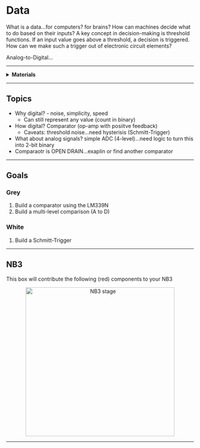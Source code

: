 # Data

What is a data...for computers? for brains? How can machines decide what to do based on their inputs? A key concept in decision-making is threshold functions. If an input value goes above a threshold, a decision is triggered. How can we make such a trigger out of electronic circuit elements?

Analog-to-Digital...

----

<details><summary><b>Materials</b></summary><p>

Contents|Level|Description| # |Data|Link|
:-------|:---:|:----------|:-:|:--:|:--:|
Comparator|10|LM339 (DIP-14)|2|[-D-](_data/datasheets/lm2901.pdf)|[-L-](https://uk.farnell.com/texas-instruments/lm2901n/ic-comparator-quad-2901-dip14/dp/3118410)
LED (Red)|01|5 mm/2 mA red LED|2|[-D-](_data/datasheets/led_HLMP.pdf)|[-L-](https://uk.farnell.com/broadcom-limited/hlmp-4700/led-5mm-red-2-3mcd-626nm/dp/1003232)
LED (Green)|01|3 mm/2 mA green LED|2|[-D-](_data/datasheets/led_HLMP.pdf)|[-L-](https://uk.farnell.com/broadcom-limited/hlmp-1790/led-3mm-green-2-3mcd-569nm/dp/1003209)
Resistor (330)|01|330 &Omega;/0.25 W|6|[-D-](_data/datsheets/resistor.pdf)|[-L-](https://uk.farnell.com/multicomp/mf25-2k4/res-2k4-1-250mw-axial-metal-film/dp/9341595)

</p></details>

----

## Topics

- Why digital? - noise, simplicity, speed
  - Can still represent any value (count in binary)
- How digital? Comparator (op-amp with posiitve feedback)
  - Caveats: threshold noise...need hysterisis (Schmitt-Trigger)
- What about analog signals? simple ADC (4-level)...need logic to turn this into 2-bit binary
- Comparaotr is OPEN DRAIN...exaplin or find another comparator

----

## Goals

### Grey

1. Build a comparator using the LM339N
2. Build a multi-level comparison (A to D)

### White

1. Build a Schmitt-Trigger


----

## NB3

This box will contribute the following (red) components to your NB3

<p align="center">
<img src="_images/NB3_data.png" alt="NB3 stage" width="400" height="400">
<p>

----
